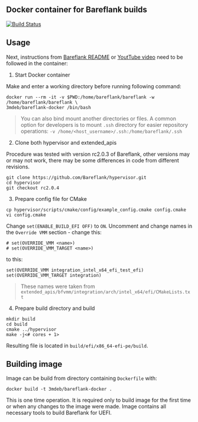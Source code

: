 Docker container for Bareflank builds
-------------------------------------

[![Build Status](https://travis-ci.com/3mdeb/bareflank-docker.svg?branch=master)](https://travis-ci.com/3mdeb/yocto-docker)

Usage
-----

Next, instructions from [Bareflank README](https://github.com/Bareflank/hypervisor)
or [YoutTube video](https://www.youtube.com/watch?v=FuEyjDqA53M) need to be
followed in the container:

1. Start Docker container

Make and enter a working directory before running following command:

```
docker run --rm -it -v $PWD:/home/bareflank/bareflank -w /home/bareflank/bareflank \
3mdeb/bareflank-docker /bin/bash
```

> You can also bind mount another directories or files. A common option for
> developers is to mount `.ssh` directory for easier repository operations:
> `-v /home/<host_username>/.ssh:/home/bareflank/.ssh`

2. Clone both hypervisor and extended_apis

Procedure was tested with version rc2.0.3 of Bareflank, other versions may or
may not work, there may be some differences in code from different revisions.

```
git clone https://github.com/Bareflank/hypervisor.git
cd hypervisor
git checkout rc2.0.4
```

3. Prepare config file for CMake

```
cp hypervisor/scripts/cmake/config/example_config.cmake config.cmake
vi config.cmake
```

Change `set(ENABLE_BUILD_EFI OFF)` to `ON`. Uncomment and change names in the
`Override VMM` section - change this:

```
# set(OVERRIDE_VMM <name>)
# set(OVERRIDE_VMM_TARGET <name>)
```

to this:

```
set(OVERRIDE_VMM integration_intel_x64_efi_test_efi)
set(OVERRIDE_VMM_TARGET integration)
```

> These names were taken from `extended_apis/bfvmm/integration/arch/intel_x64/efi/CMakeLists.txt`

4. Prepare build directory and build

```
mkdir build
cd build
cmake ../hypervisor
make -j<# cores + 1>
```

Resulting file is located in `build/efi/x86_64-efi-pe/build`.

Building image
--------------

Image can be build from directory containing `Dockerfile` with:

```
docker build -t 3mdeb/bareflank-docker .
```

This is one time operation. It is required only to build image for the first
time or when any changes to the image were made. Image contains all necessary
tools to build Bareflank for UEFI.
